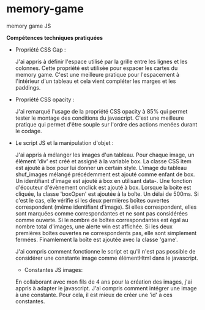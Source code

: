 # memory-game
memory game JS

__Compétences techniques pratiquées__
  
- Propriété CSS Gap :
  
  J'ai appris à définir l'espace utilisé par la grille entre les lignes et les colonnes.
  Cette propriété est utilisée pour espacer les cartes du memory game.
  C'est une meilleure pratique pour l'espacement à l'intérieur d'un tableau et cela vient compléter les marges et les paddings.

- Propriété CSS opacity :
  
  J'ai remarqué l'usage de la propriété CSS opacity à 85% qui permet tester le montage des conditions du javascript.
  C'est une meilleure pratique qui permet d'être souple sur l'ordre des actions menées durant le codage.

- Le script JS et la manipulation d'objet :
  
  J'ai appris à mélanger les images d'un tableau.
  Pour chaque image, un élément 'div' est créé et assigné à la variable box.
  La classe CSS item est ajouté à box pour lui donner un certain style.
  L'image du tableau shuf_images mélangé précédemment est ajouté comme enfant de box.
  Un identifiant d'image est ajouté à box en utilisant data-.
  Une fonction d'écouteur d'évènement onclick est ajouté à box.
  Lorsque la boite est cliquée, la classe 'boxOpen' est ajoutée à la boîte. Un délai de 500ms.
  Si c'est le cas, elle vérifie si les deux permières boîtes ouvertes correspondent (même identifiant d'image).
  Si elles correspondent, elles sont marquées comme correspondantes et ne sont pas considérées comme ouverte.
  Si le nombre de boîtes correspondantes est égal au nombre total d'images, une alerte win est affichée.
  Si les deux premières boîtes ouvertes ne correspondents pas, elle sont simplement fermées.
  Finamlement la boîte est ajoutée avec la classe 'game'.

  J'ai compris comment fonctionne le script et qu'il n'est pas possible de considérer une constante image comme élémentHtml dans le javascript.

  - Constantes JS images:
   
  En collaborant avec mon fils de 4 ans pour la création des images, j'ai appris à adapter le javascript.
  J'ai compris comment intégrer une image à une constante. Pour cela, il est mieux de créer une 'id' à ces constantes.


 

